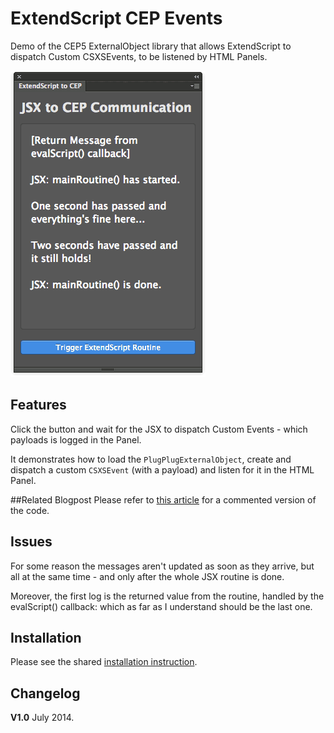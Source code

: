 ExtendScript CEP Events
=======================

Demo of the CEP5 ExternalObject library that allows ExtendScript to dispatch Custom CSXSEvents, to be listened by HTML Panels.

![screenshot](img/screenshot.png)

## Features
Click the button and wait for the JSX to dispatch Custom Events - which payloads is logged in the Panel.

It demonstrates how to load the `PlugPlugExternalObject`, create and dispatch a custom `CSXSEvent` (with a payload) and listen for it in the HTML Panel.

##Related Blogpost
Please refer to [this article](http://www.davidebarranca.com/?p=2672) for a commented version of the code.

## Issues
For some reason the messages aren't updated as soon as they arrive, but all at the same time - and only after the whole JSX routine is done.

Moreover, the first log is the returned value from the routine, handled by the evalScript() callback: which as far as I understand should be the last one.

## Installation
Please see the shared [installation instruction](../../README.md#installation).

## Changelog
**V1.0** July 2014.